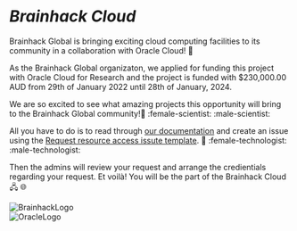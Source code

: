 # ***Brainhack Cloud*** [](https://github.com/brainhackorg/brainhack_cloud/tree/main/assets/images/brainhack_cloud_smaller_200x150.png)


Brainhack Global is bringing exciting cloud computing facilities to its community in a collaboration with Oracle Cloud! :tada:

As the Brainhack Global organizaton, we applied for funding this project with Oracle Cloud for Research and the project is funded with $230,000.00 AUD from 29th of January 2022 until 28th of January, 2024. 

We are so excited to see what amazing projects this opportunity will bring to the Brainhack Global community!:brain: :female-scientist:   :male-scientist: 

All you have to do is to read through [our documentation](https://brainhack.org/brainhack_cloud/docs) and create an issue using the [Request resource access issute template](https://github.com/brainhackorg/brainhack_cloud/issues/new?assignees=&labels=resource_request&template=request-resource-access.yml). :memo: :female-technologist: :male-technologist: 

Then the admins will review your request and arrange the credientials regarding your request. Et voilà! You will be the part of the Brainhack Cloud 🖧 :globe_with_meridians:

![BrainhackLogo](https://github.com/brainhackorg/brainhack_cloud/tree/main/assets/images/brainhack_logo_200x200.png)  
![OracleLogo](https://github.com/brainhackorg/brainhack_cloud/tree/main/assets/images/oracle_logo.png)



